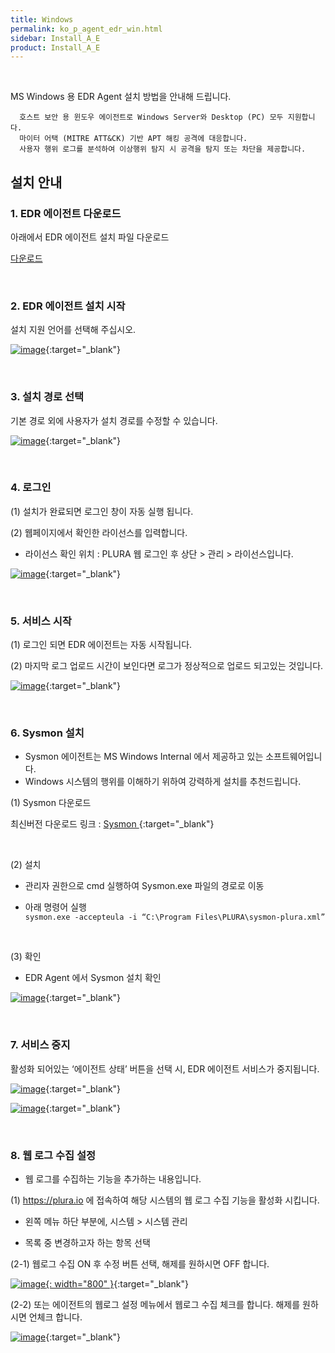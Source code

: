 ```yaml
---
title: Windows
permalink: ko_p_agent_edr_win.html
sidebar: Install_A_E
product: Install_A_E
---
```


<br>

MS Windows 용 EDR Agent 설치 방법을 안내해 드립니다. <br>

      호스트 보안 용 윈도우 에이전트로 Windows Server와 Desktop (PC) 모두 지원합니다.
      마이터 어택 (MITRE ATT&CK) 기반 APT 해킹 공격에 대응합니다.
      사용자 행위 로그를 분석하여 이상행위 탐지 시 공격을 탐지 또는 차단을 제공합니다.

## 설치 안내

<!-- 샘플 : __1.1 파일 다운로드__ -->

### 1. EDR 에이전트 다운로드

아래에서 EDR 에이전트 설치 파일 다운로드

[다운로드](https://repo.plura.io/v5/agent/win/PluraSetup.exe)

<br>

### 2. EDR 에이전트 설치 시작

설치 지원 언어를 선택해 주십시오. <br>

[![image](/docs/images/Ins_G/Agent_W/Agent_W_1.png)](/docs/images/Ins_G/Agent_W/Agent_W_1.png){:target="_blank"}

<br>

### 3. 설치 경로 선택

기본 경로 외에 사용자가 설치 경로를 수정할 수 있습니다.<br>

[![image](/docs/images/Ins_G/Ins_EDR/006.png)](/docs/images/Ins_G/Ins_EDR/006.png){:target="_blank"}

<br>

### 4. 로그인

(1) 설치가 완료되면 로그인 창이 자동 실행 됩니다.

(2) 웹페이지에서 확인한 라이선스를 입력합니다.
- 라이선스 확인 위치 : PLURA 웹 로그인 후 상단 > 관리 > 라이선스입니다.<br>

[![image](/docs/images/Ins_G/Agent_W/Agent_W_3.png)](/docs/images/Ins_G/Agent_W/Agent_W_3.png){:target="_blank"}

<br>

### 5. 서비스 시작

(1) 로그인 되면 EDR 에이전트는 자동 시작됩니다.

(2) 마지막 로그 업로드 시간이 보인다면 로그가 정상적으로 업로드 되고있는 것입니다.<br>

[![image](/docs/images/Ins_G/Agent_W/Agent_W_4.png)](/docs/images/Ins_G/Agent_W/Agent_W_4.png){:target="_blank"}

<br>

### 6. Sysmon 설치

* Sysmon 에이전트는 MS Windows Internal 에서 제공하고 있는 소프트웨어입니다.
* Windows 시스템의 행위를 이해하기 위하여 강력하게 설치를 추천드립니다.<br>

(1) Sysmon 다운로드

최신버전 다운로드 링크 : [ Sysmon ](https://learn.microsoft.com/en-us/sysinternals/downloads/sysmon){:target="_blank"}

<br>

(2) 설치

* 관리자 권한으로 cmd 실행하여 Sysmon.exe 파일의 경로로 이동

* 아래 명령어 실행   
`sysmon.exe -accepteula -i “C:\Program Files\PLURA\sysmon-plura.xml”`

<br>

(3) 확인

* EDR Agent 에서 Sysmon 설치 확인<br>

[![image](/docs/images/Ins_G/Sysmon/sysmon_3.png)](/docs/images/Ins_G/Sysmon/sysmon_3.png){:target="_blank"}

<br>

### 7. 서비스 중지

활성화 되어있는 ‘에이전트 상태’ 버튼을 선택 시, EDR 에이전트 서비스가 중지됩니다.<br>

[![image](/docs/images/Ins_G/Agent_W/Agent_W_5.png)](/docs/images/Ins_G/Agent_W/Agent_W_5.png){:target="_blank"}

[![image](/docs/images/Ins_G/Agent_W/Agent_W_6.png)](/docs/images/Ins_G/Agent_W/Agent_W_6.png){:target="_blank"}

<br>

### 8. 웹 로그 수집 설정

* 웹 로그를 수집하는 기능을 추가하는 내용입니다.<br>

(1) <font color='dodgerblue'> https://plura.io </font> 에 접속하여 해당 시스템의 웹 로그 수집 기능을 활성화 시킵니다.

* 왼쪽 메뉴 하단 부분에, 시스템 > 시스템 관리

* 목록 중 변경하고자 하는 항목 선택

(2-1) 웹로그 수집 ON 후 수정 버튼 선택, 해제를 원하시면 OFF 합니다.<br>

[![image](/docs/images/Ins_G/Ins_EDR/005.png){: width="800" }](/docs/images/Ins_G/Ins_EDR/005.png){:target="_blank"}

(2-2) 또는 에이전트의 웹로그 설정 메뉴에서 웹로그 수집 체크를 합니다. 해제를 원하시면 언체크 합니다.<br>

[![image](/docs/images/Ins_G/Ins_EDR/001.png)](/docs/images/Ins_G/Ins_EDR/001.png){:target="_blank"}

<br>

<!--
## Step 3

__자동 업데이트 기능__

PLURA V5 Agent 자동 업데이트 기능을 사용하시려면 환경설정 탭으로 이동하여 자동업데이트 체크박스에 체크 되어있는지 확인합니다. 기본값은 체크 상태입니다.

[![image](/docs/images/Ins_G/Ins_EDR/002.png)](/docs/images/Ins_G/Ins_EDR/002.png){:target="_blank"}

<br>



## Step 4

__업데이트 확인__

PLURA V5 Agent의 업데이트 버전은 C:\Program Files\PLURA 경로에서 확인 하실 수 있습니다.

**ex)PLURAService 버전 확인**

[![image](/docs/images/Ins_G/Ins_EDR/003.png){: width="800" }](/docs/images/Ins_G/Ins_EDR/003.png){:target="_blank"}

<br>

[![image](/docs/images/Ins_G/Ins_EDR/004.png)](/docs/images/Ins_G/Ins_EDR/004.png){:target="_blank"}

<br>

-->


<!-- 주석 Sample
-->



<!--
######### 삭제된 내용
## Windows Agent 설치 영상

<style>.embed-container { position: relative; padding-bottom: 56.25%; height: 0; overflow: hidden; max-width: 100%; } .embed-container iframe, .embed-container object, .embed-container embed { position: absolute; top: 0; left: 0; width: 100%; height: 100%; }</style><div class='embed-container'><iframe src='https://www.youtube.com/embed/kKLL_sP9w9c' frameborder='0' allowfullscreen></iframe></div>

## 웹로그 수집 설정 영상
<style>.embed-container { position: relative; padding-bottom: 56.25%; height: 0; overflow: hidden; max-width: 100%; } .embed-container iframe, .embed-container object, .embed-container embed { position: absolute; top: 0; left: 0; width: 100%; height: 100%; }</style><div class='embed-container'><iframe src='https://www.youtube.com/embed/kKLL_sP9w9c' frameborder='0' allowfullscreen></iframe></div>
-->

